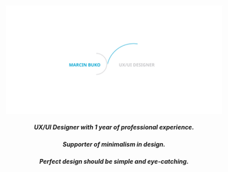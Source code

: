 <img src="./Design Resources/Personal/Bg_alpha.svg">

<h5 align="center">UX/UI Designer with 1 year of professional experience.</h5>
<h5 align="center">Supporter of minimalism in design.</h5>
<h5 align="center">Perfect design should be simple and eye-catching.</h5>
